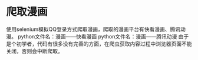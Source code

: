 # 爬取漫画
使用selenium模拟QQ登录方式爬取漫画，爬取的漫画平台有快看漫画、腾讯动漫。
python文件名：漫画——快看漫画
python文件名：漫画——腾讯动漫
由于是个初学者，代码有很多没有完善的方面，在爬虫获取内容过程中浏览器页面不能关闭，否则会中断爬取。
